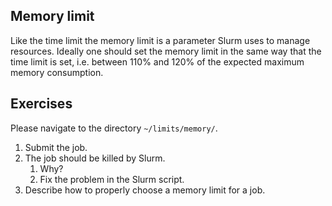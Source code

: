 Memory limit
---

Like the time limit the memory limit is a parameter Slurm uses to manage resources.
Ideally one should set the memory limit in the same way that the time limit is set, i.e. between 110% and 120% of the expected maximum memory consumption.

Exercises
---

Please navigate to the directory `~/limits/memory/`.

1. Submit the job.
2. The job should be killed by Slurm.
   1. Why?
   2. Fix the problem in the Slurm script.
3. Describe how to properly choose a memory limit for a job.
